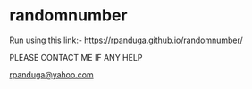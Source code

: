 # randomnumber
Run using this link:- https://rpanduga.github.io/randomnumber/

PLEASE CONTACT ME IF ANY HELP

rpanduga@yahoo.com
